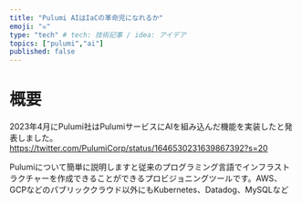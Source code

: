```yaml
---
title: "Pulumi AIはIaCの革命児になれるか"
emoji: "☠️"
type: "tech" # tech: 技術記事 / idea: アイデア
topics: ["pulumi","ai"]
published: false
---
```


# 概要
2023年4月にPulumi社はPulumiサービスにAIを組み込んだ機能を実装したと発表しました。
https://twitter.com/PulumiCorp/status/1646530231639867392?s=20

Pulumiについて簡単に説明しますと従来のプログラミング言語でインフラストラクチャーを作成できることができるプロビジョニングツールです。AWS、GCPなどのパブリッククラウド以外にもKubernetes、Datadog、MySQLなど